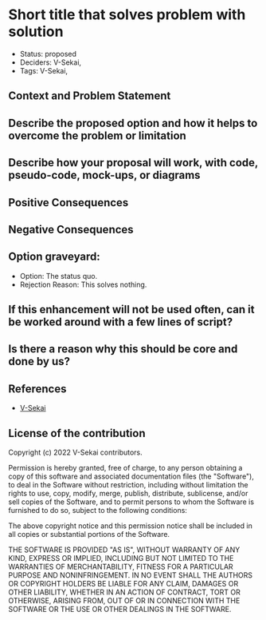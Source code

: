 # Short title that solves problem with solution
- Status: proposed <!-- draft | proposed | rejected | accepted | deprecated | superseded by -->
- Deciders: V-Sekai,
- Tags: V-Sekai,
## Context and Problem Statement <!-- Describe the problem or limitation you are having in your project. You may want to articulate the problem in the form of a question. -->
## Describe the proposed option and how it helps to overcome the problem or limitation
## Describe how your proposal will work, with code, pseudo-code, mock-ups, or diagrams
## Positive Consequences <!-- improvement of quality attribute satisfaction, follow-up decisions required -->
## Negative Consequences <!-- compromising quality attribute, follow-up decisions required -->
## Option graveyard:
- Option: The status quo. <!-- List the proposed options no longer open for consideration. -->
- Rejection Reason: This solves nothing. <!-- List the reasons for the rejection: (the bad traits) -->
## If this enhancement will not be used often, can it be worked around with a few lines of script?
## Is there a reason why this should be core and done by us?
## References
- [V-Sekai](https://v-sekai.org/)
## License of the contribution
Copyright (c) 2022 V-Sekai contributors.

Permission is hereby granted, free of charge, to any person obtaining a copy of this software and associated documentation files (the "Software"), to deal in the Software without restriction, including without limitation the rights to use, copy, modify, merge, publish, distribute, sublicense, and/or sell copies of the Software, and to permit persons to whom the Software is furnished to do so, subject to the following conditions:

The above copyright notice and this permission notice shall be included in all copies or substantial portions of the Software.

THE SOFTWARE IS PROVIDED "AS IS", WITHOUT WARRANTY OF ANY KIND, EXPRESS OR IMPLIED, INCLUDING BUT NOT LIMITED TO THE WARRANTIES OF MERCHANTABILITY, FITNESS FOR A PARTICULAR PURPOSE AND NONINFRINGEMENT. IN NO EVENT SHALL THE AUTHORS OR COPYRIGHT HOLDERS BE LIABLE FOR ANY CLAIM, DAMAGES OR OTHER LIABILITY, WHETHER IN AN ACTION OF CONTRACT, TORT OR OTHERWISE, ARISING FROM, OUT OF OR IN CONNECTION WITH THE SOFTWARE OR THE USE OR OTHER DEALINGS IN THE SOFTWARE.
